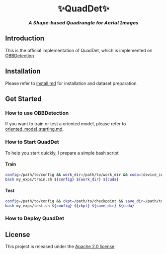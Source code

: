 <div align="center"> 

<h1>✨QuadDet✨</h1> 

𝘼 𝙎𝙝𝙖𝙥𝙚-𝙗𝙖𝙨𝙚𝙙 𝙌𝙪𝙖𝙙𝙧𝙖𝙣𝙜𝙡𝙚 𝙛𝙤𝙧 𝘼𝙚𝙧𝙞𝙖𝙡 𝙄𝙢𝙖𝙜𝙚𝙨

</div>

## Introduction

This is the official implementation of QuadDet, which is implemented on [OBBDetection](https://github.com/jbwang1997/OBBDetection)


## Installation

Please refer to [install.md](docs/install.md) for installation and dataset preparation.

## Get Started

### How to use OBBDetection

If you want to train or test a oriented model, please refer to [oriented_model_starting.md](docs/oriented_model_starting.md).

### How to Start QuadDet

To help you start quickly, I prepare a simple bash script

#### Train


```bash
config=/path/to/config && work_dir=/path/to/work_dir && cuda=(device_id, like 0, 1, 2, 3 ...)
bash my_exps/train.sh ${config} ${work_dir} ${cuda}
```

#### Test

```bash
config=/path/to/config && ckpt=/path/to/checkpoint && save_dir=/path/to/results_save_dir && cuda=(same as above)
bash my_exps/test.sh ${config} ${ckpt} ${save_dir} ${cuda}
```

### How to Deploy QuadDet

## License

This project is released under the [Apache 2.0 license](LICENSE).
